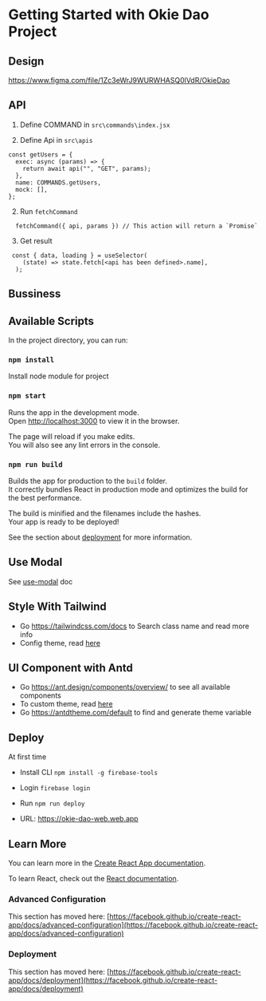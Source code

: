 # Getting Started with Okie Dao Project

## Design

https://www.figma.com/file/1Zc3eWrJ9WURWHASQ0lVdR/OkieDao

## API

1. Define COMMAND in `src\commands\index.jsx`

2. Define Api in `src\apis`

```
const getUsers = {
  exec: async (params) => {
    return await api("", "GET", params);
  },
  name: COMMANDS.getUsers,
  mock: [],
};
```

2. Run `fetchCommand`

```
  fetchCommand({ api, params }) // This action will return a `Promise`
```

3. Get result

```
 const { data, loading } = useSelector(
    (state) => state.fetch[<api has been defined>.name],
  );
```

## Bussiness

## Available Scripts

In the project directory, you can run:

### `npm install`

Install node module for project

### `npm start`

Runs the app in the development mode.\
Open [http://localhost:3000](http://localhost:3000) to view it in the browser.

The page will reload if you make edits.\
You will also see any lint errors in the console.

### `npm run build`

Builds the app for production to the `build` folder.\
It correctly bundles React in production mode and optimizes the build for the best performance.

The build is minified and the filenames include the hashes.\
Your app is ready to be deployed!

See the section about [deployment](https://facebook.github.io/create-react-app/docs/deployment) for more information.

## Use Modal

See [use-modal](https://github.com/huynhhuyhiep/doopage-use-modal#readme) doc

## Style With Tailwind

- Go https://tailwindcss.com/docs to Search class name and read more info
- Config theme, read [here](https://tailwindcss.com/docs/theme)

## UI Component with Antd

- Go https://ant.design/components/overview/ to see all available components
- To custom theme, read [here](https://ant.design/docs/react/customize-theme#header)
- Go https://antdtheme.com/default to find and generate theme variable

## Deploy 
At first time
- Install CLI `npm install -g firebase-tools`
- Login `firebase login`

- Run `npm run deploy`
- URL: https://okie-dao-web.web.app

## Learn More

You can learn more in the [Create React App documentation](https://facebook.github.io/create-react-app/docs/getting-started).

To learn React, check out the [React documentation](https://reactjs.org/).

### Advanced Configuration

This section has moved here: [https://facebook.github.io/create-react-app/docs/advanced-configuration](https://facebook.github.io/create-react-app/docs/advanced-configuration)

### Deployment

This section has moved here: [https://facebook.github.io/create-react-app/docs/deployment](https://facebook.github.io/create-react-app/docs/deployment)
